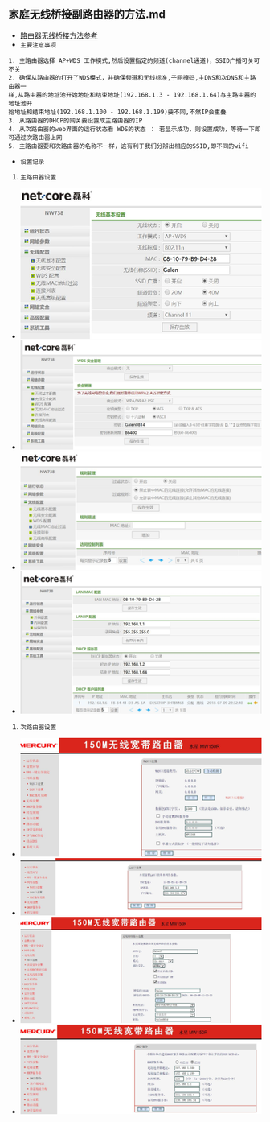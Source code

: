 ## 家庭无线桥接副路由器的方法.md
* [路由器无线桥接方法参考](http://www.huahuo.com/changshi/hulianwangcs/52331.html)
* `主要注意事项`
```
1. 主路由器选择 AP+WDS 工作模式,然后设置指定的频道(channel通道)，SSID广播可关可不关
2. 确保从路由器的打开了WDS模式，并确保频道和无线标准,子网掩码,主DNS和次DNS和主路由器一
样,从路由器的地址池开始地址和结束地址(192.168.1.3 - 192.168.1.64)与主路由器的地址池开
始地址和结束地址(192.168.1.100 - 192.168.1.199)要不同,不然IP会重叠
3. 从路由器的DHCP的网关要设置成主路由器的IP
4. 从次路由器的web界面的运行状态看 WDS的状态 ： 若显示成功，则设置成功，等待一下即可通过次路由器上网
5. 主路由器要和次路由器的名称不一样，这有利于我们分辨出相应的SSID,即不同的wifi
```
* `设置记录`
1. `主路由器设置`
* ![主路由器设置1](https://github.com/GalenDeng/Wireless-router-bridging/blob/master/%E4%B8%BB%E8%B7%AF%E7%94%B1%E5%99%A8%E8%AE%BE%E7%BD%AE1.JPG)
* ![主路由器设置2](https://github.com/GalenDeng/Wireless-router-bridging/blob/master/%E4%B8%BB%E8%B7%AF%E7%94%B1%E5%99%A8%E8%AE%BE%E7%BD%AE2.JPG)
* ![主路由器设置3](https://github.com/GalenDeng/Wireless-router-bridging/blob/master/%E4%B8%BB%E8%B7%AF%E7%94%B1%E5%99%A8%E8%AE%BE%E7%BD%AE3.JPG)
* ![主路由器设置4](https://github.com/GalenDeng/Wireless-router-bridging/blob/master/%E4%B8%BB%E8%B7%AF%E7%94%B1%E5%99%A8%E8%AE%BE%E7%BD%AE4.JPG)

1. `次路由器设置`
* ![从路由器设置1](https://github.com/GalenDeng/Wireless-router-bridging/blob/master/%E4%BB%8E%E8%B7%AF%E7%94%B1%E5%99%A8%E8%AE%BE%E7%BD%AE1.jpg)
* ![从路由器设置2](https://github.com/GalenDeng/Wireless-router-bridging/blob/master/%E4%BB%8E%E8%B7%AF%E7%94%B1%E5%99%A8%E8%AE%BE%E7%BD%AE2-LAN%E8%AE%BE%E7%BD%AE.jpg)
* ![从路由器设置3](https://github.com/GalenDeng/Wireless-router-bridging/blob/master/%E4%BB%8E%E8%B7%AF%E7%94%B1%E5%99%A8%E8%AE%BE%E7%BD%AE3-%E6%97%A0%E7%BA%BF%E5%9F%BA%E6%9C%AC%E8%AE%BE%E7%BD%AE.jpg)
* ![从路由器设置4](https://github.com/GalenDeng/Wireless-router-bridging/blob/master/%E4%BB%8E%E8%B7%AF%E7%94%B1%E5%99%A8%E8%AE%BE%E7%BD%AE4-DHCP%E6%9C%8D%E5%8A%A1%E5%99%A8%E8%AE%BE%E7%BD%AE.jpg)